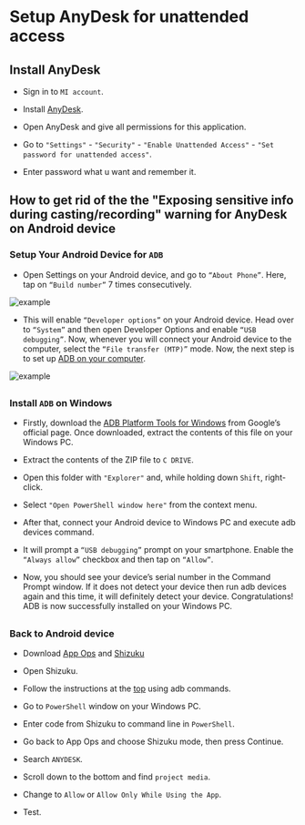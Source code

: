# Setup AnyDesk for unattended access

## Install AnyDesk

- Sign in to ```MI account```.

- Install [AnyDesk](https://github.com/DmitriyLobchuk/anydesk/raw/main/anydesk-6-3-0.apk).

- Open AnyDesk and give all permissions for this application.

- Go to ```"Settings"``` - ```"Security"``` - ```"Enable Unattended Access"``` - ```"Set password for unattended access"```.

- Enter password what u want and remember it.

## How to get rid of the the "Exposing sensitive info during casting/recording" warning for AnyDesk on Android device

### Setup Your Android Device for ````ADB````

- Open Settings on your Android device, and go to ```“About Phone”```. Here, tap on ```“Build number”``` 7 times consecutively.

![example](https://beebom.com/wp-content/uploads/2020/02/Untitled.jpg?quality=75&strip=all)

- This will enable ```“Developer options”``` on your Android device. Head over to ````“System”```` and then open Developer Options and enable ```“USB debugging”```. Now, whenever you will connect your Android device to the computer, select the ```“File transfer (MTP)”``` mode. Now, the next step is to set up [ADB on your computer](https://github.com/DmitriyLobchuk/anydesk/edit/main/README.md#install-adb-on-windows).

![example](https://beebom.com/wp-content/uploads/2020/02/Untitled2.jpg?quality=75&strip=all)

##

### Install ```ADB``` on Windows

- Firstly, download the [ADB Platform Tools for Windows](https://dl.google.com/android/repository/platform-tools-latest-windows.zip) from Google’s official page. Once downloaded, extract the contents of this file on your Windows PC.

- Extract the contents of the ZIP file to ```C DRIVE```.

- Open this folder with ```"Explorer"``` and, while holding down ```Shift```, right-click.

- Select ```"Open PowerShell window here"``` from the context menu. 

- After that, connect your Android device to Windows PC and execute adb devices command.

- It will prompt a ```“USB debugging”``` prompt on your smartphone. Enable the ```“Always allow”``` checkbox and then tap on ```“Allow”```.

- Now, you should see your device’s serial number in the Command Prompt window. If it does not detect your device then run adb devices again and this time, it will definitely detect your device. Congratulations! ADB is now successfully installed on your Windows PC.

##

### Back to Android device

- Download [App Ops](https://play.google.com/store/apps/details?id=rikka.appops&hl=en_US) and [Shizuku](https://play.google.com/store/apps/details?id=moe.shizuku.privileged.api&hl=en_US)

- Open Shizuku.

- Follow the instructions at the [top](https://imgur.com/QVgfQhh) using adb commands.

- Go to ```PowerShell``` window on your Windows PC.

- Enter code from Shizuku to command line in ```PowerShell```.

- Go back to App Ops and choose Shizuku mode, then press Continue.

- Search ```ANYDESK```.

- Scroll down to the bottom and find ```project media```.

- Change to ```Allow``` or ```Allow Only While Using the App```.

- Test.
